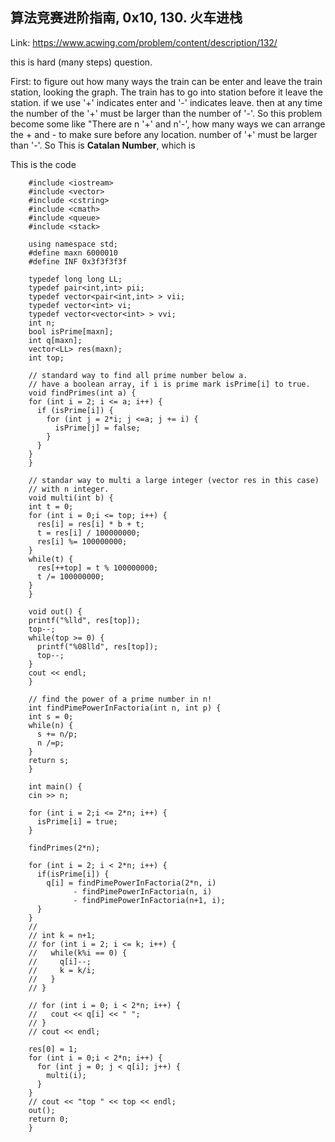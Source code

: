 ## 算法竞赛进阶指南, 0x10, 130. 火车进栈
Link: https://www.acwing.com/problem/content/description/132/

this is  hard (many steps) question. 

First: to figure out how many ways the train can be enter and leave the train station, looking the graph. The train has to go into station before it leave the station.  if we use '+' indicates enter and '-' indicates leave. then at any time the number of the '+' must be larger than the number of  '-'. So this problem become some like "There are n '+' and n'-', how many ways we can arrange the + and - to make sure before any location. number of '+' must be larger than '-'. So This is **Catalan Number**, which is 

This is the code
```
    #include <iostream>
    #include <vector>
    #include <cstring>
    #include <cmath>
    #include <queue>
    #include <stack>

    using namespace std;
    #define maxn 6000010
    #define INF 0x3f3f3f3f

    typedef long long LL;
    typedef pair<int,int> pii;
    typedef vector<pair<int,int> > vii;
    typedef vector<int> vi;
    typedef vector<vector<int> > vvi;
    int n;
    bool isPrime[maxn];
    int q[maxn];
    vector<LL> res(maxn);
    int top;

    // standard way to find all prime number below a.
    // have a boolean array, if i is prime mark isPrime[i] to true.
    void findPrimes(int a) {
    for (int i = 2; i <= a; i++) {
      if (isPrime[i]) {
        for (int j = 2*i; j <=a; j += i) {
          isPrime[j] = false;
        }
      }
    }
    }

    // standar way to multi a large integer (vector res in this case)
    // with n integer.
    void multi(int b) {
    int t = 0;
    for (int i = 0;i <= top; i++) {
      res[i] = res[i] * b + t;
      t = res[i] / 100000000;
      res[i] %= 100000000;
    }
    while(t) {
      res[++top] = t % 100000000;
      t /= 100000000;
    }
    }

    void out() {
    printf("%lld", res[top]);
    top--;
    while(top >= 0) {
      printf("%08lld", res[top]);
      top--;
    }
    cout << endl;
    }

    // find the power of a prime number in n!
    int findPimePowerInFactoria(int n, int p) {
    int s = 0;
    while(n) {
      s += n/p;
      n /=p;
    }
    return s;
    }

    int main() {
    cin >> n;

    for (int i = 2;i <= 2*n; i++) {
      isPrime[i] = true;
    }

    findPrimes(2*n);

    for (int i = 2; i < 2*n; i++) {
      if(isPrime[i]) {
        q[i] = findPimePowerInFactoria(2*n, i)
              - findPimePowerInFactoria(n, i)
              - findPimePowerInFactoria(n+1, i);
      }
    }
    //
    // int k = n+1;
    // for (int i = 2; i <= k; i++) {
    //   while(k%i == 0) {
    //     q[i]--;
    //     k = k/i;
    //   }
    // }

    // for (int i = 0; i < 2*n; i++) {
    //   cout << q[i] << " ";
    // }
    // cout << endl;

    res[0] = 1;
    for (int i = 0;i < 2*n; i++) {
      for (int j = 0; j < q[i]; j++) {
        multi(i);
      }
    }
    // cout << "top " << top << endl;
    out();
    return 0;
    }
```
